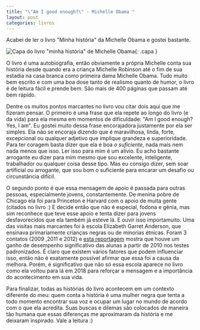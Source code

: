 ```yaml
---
title: "\"Am I good enough?\" - Michelle Obama "
layout: post
categories: livros
---
```


<style>
    img.capa {
        display: block;
        margin-left: auto;
        margin-right: auto;
        max-width: 90%;
        max-height: 300px
    }
</style>


Acabei de ler o livro "Minha história" da Michelle Obama e gostei bastante. 

![Capa do livro "minha história" de Michelle Obama](https://m.media-amazon.com/images/I/815rLjPo9KL._AC_UF1000,1000_QL80_FMwebp_.jpg){: .capa }


O livro é uma autobiografia, então obviamente a própria Michelle conta sua história desde quando era a criança Michelle Robinson até o fim de sua estadia na casa branca como primeira dama Michelle Obama. Tudo muito bem escrito e com uma boa dose tanto de realismo quanto de humor, o livro é de leitura fácil e prende bem. São mais de 400 páginas que passam até bem rápido.

Dentre os muitos pontos marcantes no livro vou citar dois aqui que me fizeram pensar. O primeiro é uma frase que ela repete ao longo do livro (e da vida) para ela mesma em momentos de dificuldade: "Am I good enough? Yes, I am". Eu gostei muito dessa frase encorajadora justamente por ela ser simples. Ela não se encoraja dizendo que é maravilhosa, linda, forte, excepcional ou qualquer adjetivo que implique grandeza e superioridade. Para ter coragem basta dizer que ela é boa *o suficiente*, nada mais nem nada menos que isso. Ler isso para mim é um alívio. Eu acho bastante arrogante eu dizer para mim mesmo que sou excelente, inteligente, trabalhador ou qualquer coisa desse tipo. Mas eu consigo dizer, sem soar artificial ou arrogante, que sou bom o suficiente para encarar um desafio ou circunstância difícil. 

O segundo ponto é que essa mensagem de apoio é passada para outras pessoas, especialmente jovens, constantemente. De menina pobre de Chicago ela foi para Princeton e Harvard com o apoio de muita gente (citados no livro :) E decide então que não é especial, fodona e gênia, mas sim reconhece que teve esse apoio e tenta dizer para jovens desfavorecidos que ela também já esteve lá. E ouvir isso importamuito. Uma das visitas mais marcantes foi à escola Elizabeth Garret Anderson, que ensinava primariamente crianças negras ou de minorias étnicas. Foram 3 contatos (2009 ,2011 e 2012) e [esta reportagem](https://theconversation.com/how-michelle-obamas-visit-to-a-london-school-helped-boost-students-grades-61694https://theconversation.com/how-michelle-obamas-visit-to-a-london-school-helped-boost-students-grades-61694https://theconversation.com/how-michelle-obamas-visit-to-a-london-school-helped-boost-students-grades-61694) mostra que houve um ganho de desempenho significativo das alunas a partir de 2010 nos testes padronizados. É claro que existem vários fatores que podem influenciar isso, então não é exatamente possível afirmar que essa foi a causa da melhora. Porém, é significativo que não só essa escola aparece no livro como ela voltou para lá em 2018 para reforçar a mensagem e a importância do acontecimento em sua vida.  

Para finalizar, todas as histórias do livro acontecem em um contexto diferente do meu: quem conta a história é uma mulher negra que tenta a todo momento encontrar sua voz e ocupar um lugar no mundo de acordo com o que ela acredita. Suas buscas e dilemas são colocados de maneira tão humana que essas diferenças me aproximaram da história e me deixaram inspirado. Vale a leitura :) 

